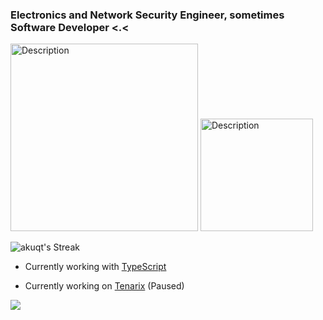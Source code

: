 <h3 align="left">Electronics and Network Security Engineer, sometimes Software Developer <.<</h3>
<p align="left">
    <img src="https://github-readme-stats.vercel.app/api/top-langs/?username=akuqt&theme=vue-dark&show_icons=true&hide_border=true&layout=compact" alt="Description" width="300" aling="left">
    <img src="https://upload.wikimedia.org/wikipedia/commons/a/a7/React-icon.svg" alt="Description" width="180" aling="right">
</p>

![akuqt's Streak](https://github-readme-streak-stats.herokuapp.com/?user=akuqt&theme=vue-dark&hide_border=true) 

- Currently working with [TypeScript](https://www.typescriptlang.org)
    
  
- Currently working on [Tenarix](https://github.com/tenarixorg/tenarix) (Paused)

![](https://hit.yhype.me/github/profile?user_id=59491697)
